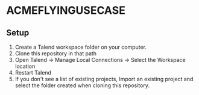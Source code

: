 # ACMEFLYINGUSECASE

## Setup

1. Create a Talend workspace folder on your computer.
1. Clone this repository in that path
1. Open Talend -> Manage Local Connections -> Select the Workspace location
1. Restart Talend
1. If you don't see a list of existing projects, Import an existing project and select the folder created when cloning this repository.
